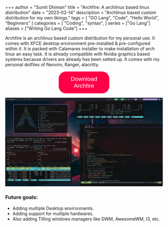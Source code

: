 +++
author = "Sumit Dhiman"
title = "Archfire: A archlinux based linux distribution"
date = "2023-02-14"
description = "Archlinux based custom distribution for my own likings."
tags = [
    "GO Lang",
    "Code",
    "Hello World",
    "Beginners"
]
categories = [
    "Coding",
    "syntax",
]
series = ["Go Lang"]
aliases = ["Writing Go Lang Code"]
+++

Archfire is an archlinux based custom distribution for my personal use. It comes with XFCE desktop environment pre-installed & pre-configured within it. It is packed with Calamares installer to make installation of arch linux an easy task. It is already compatible with Nvidia graphics based systems because drivers are already has been setted up.
It comes with my personal dotfiles of Neovim, Ranger, alacritty.

<a href="https://archfire.sourceforge.net" target="_blank"><button style="
padding: 13px;
  padding-right: 13px;
  padding-left: 13px;
font-size: 19px;
background-color: #ff0046;
border: 0px;
border-radius: 23px;
color: white;
padding-left: 21px;
padding-right: 21px;
  margin-left: 34%;
  margin-right: 34%;
}
">Download Archfire</button></a>

![Archfire image](./bg.webp) 

### Future goals:
- Adding  multiple Desktop environments.
- Adding support for multiple hardwares.
- Also adding Tilling windows managers like DWM, AwesomeWM, I3, etc.
